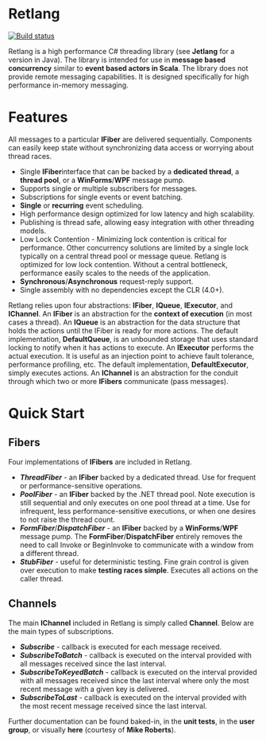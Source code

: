# Retlang

[![Build status](https://img.shields.io/appveyor/ci/David-Desmaisons/retlang.svg?maxAge=2592000)](https://ci.appveyor.com/project/David-Desmaisons/retlang)


Retlang is a high performance C# threading library (see **Jetlang** for a version in Java). The library is intended for use in **message based concurrency** similar to **event based actors in Scala**. The library does not provide remote messaging capabilities. It is designed specifically for high performance in-memory messaging.

# Features

All messages to a particular **IFiber** are delivered sequentially. Components can easily keep state without synchronizing data access or worrying about thread races.

* Single **IFiber**interface that can be backed by a **dedicated thread**, a **thread pool**, or a **WinForms**/**WPF** message pump.
* Supports single or multiple subscribers for messages.
* Subscriptions for single events or event batching.
* **Single** or **recurring** event scheduling.
* High performance design optimized for low latency and high scalability.
* Publishing is thread safe, allowing easy integration with other threading models.
* Low Lock Contention - Minimizing lock contention is critical for performance. Other concurrency solutions are limited by a single lock typically on a central thread pool or message queue. Retlang is optimized for low lock contention. Without a central bottleneck, performance easily scales to the needs of the application.
* **Synchronous**/**Asynchronous** request-reply support.
* Single assembly with no dependencies except the CLR (4.0+).

Retlang relies upon four abstractions: **IFiber**, **IQueue**, **IExecutor**, and **IChannel**. An **IFiber** is an abstraction for the **context of execution** (in most cases a thread). An **IQueue** is an abstraction for the data structure that holds the actions until the IFiber is ready for more actions. The default implementation, **DefaultQueue**, is an unbounded storage that uses standard locking to notify when it has actions to execute. An **IExecutor** performs the actual execution. It is useful as an injection point to achieve fault tolerance, performance profiling, etc. The default implementation, **DefaultExecutor**, simply executes actions. An **IChannel** is an abstraction for the conduit through which two or more **IFibers** communicate (pass messages).

# Quick Start

## Fibers

Four implementations of **IFibers** are included in Retlang.

* **_ThreadFiber_** \- an **IFiber** backed by a dedicated thread. Use for frequent or performance-sensitive operations.
* **_PoolFiber_** \- an **IFiber** backed by the .NET thread pool. Note execution is still sequential and only executes on one pool thread at a time. Use for infrequent, less performance-sensitive executions, or when one desires to not raise the thread count.
* **_FormFiber_**/**_DispatchFiber_** \- an **IFiber** backed by a **WinForms**/**WPF** message pump. The **FormFiber**/**DispatchFiber** entirely removes the need to call Invoke or BeginInvoke to communicate with a window from a different thread.
* **_StubFiber_** \- useful for deterministic testing. Fine grain control is given over execution to make **testing races simple**. Executes all actions on the caller thread.

## Channels

The main **IChannel** included in Retlang is simply called **Channel**. Below are the main types of subscriptions.

* **_Subscribe_** \- callback is executed for each message received.
* **_SubscribeToBatch_** \- callback is executed on the interval provided with all messages received since the last interval.
* **_SubscribeToKeyedBatch_** \- callback is executed on the interval provided with all messages received since the last interval where only the most recent message with a given key is delivered.
* **_SubscribeToLast_** \- callback is executed on the interval provided with the most recent message received since the last interval.

Further documentation can be found baked-in, in the **unit tests**, in the **user group**, or visually **here** (courtesy of **Mike Roberts**).
